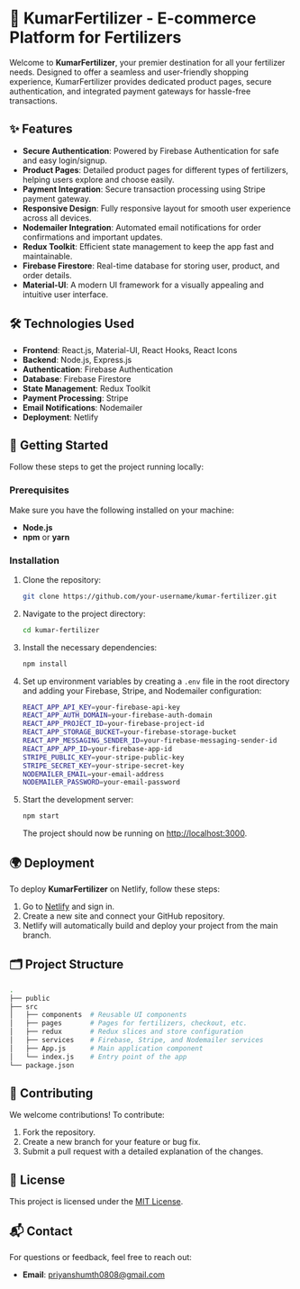 
# 🌾 KumarFertilizer - E-commerce Platform for Fertilizers

Welcome to **KumarFertilizer**, your premier destination for all your fertilizer needs. Designed to offer a seamless and user-friendly shopping experience, KumarFertilizer provides dedicated product pages, secure authentication, and integrated payment gateways for hassle-free transactions.

## ✨ Features

- **Secure Authentication**: Powered by Firebase Authentication for safe and easy login/signup.
- **Product Pages**: Detailed product pages for different types of fertilizers, helping users explore and choose easily.
- **Payment Integration**: Secure transaction processing using Stripe payment gateway.
- **Responsive Design**: Fully responsive layout for smooth user experience across all devices.
- **Nodemailer Integration**: Automated email notifications for order confirmations and important updates.
- **Redux Toolkit**: Efficient state management to keep the app fast and maintainable.
- **Firebase Firestore**: Real-time database for storing user, product, and order details.
- **Material-UI**: A modern UI framework for a visually appealing and intuitive user interface.

## 🛠️ Technologies Used

- **Frontend**: React.js, Material-UI, React Hooks, React Icons
- **Backend**: Node.js, Express.js
- **Authentication**: Firebase Authentication
- **Database**: Firebase Firestore
- **State Management**: Redux Toolkit
- **Payment Processing**: Stripe
- **Email Notifications**: Nodemailer
- **Deployment**: Netlify

## 🚀 Getting Started

Follow these steps to get the project running locally:

### Prerequisites

Make sure you have the following installed on your machine:

- **Node.js**
- **npm** or **yarn**

### Installation

1. Clone the repository:

   ```bash
   git clone https://github.com/your-username/kumar-fertilizer.git
   ```

2. Navigate to the project directory:

   ```bash
   cd kumar-fertilizer
   ```

3. Install the necessary dependencies:

   ```bash
   npm install
   ```

4. Set up environment variables by creating a `.env` file in the root directory and adding your Firebase, Stripe, and Nodemailer configuration:

   ```bash
   REACT_APP_API_KEY=your-firebase-api-key
   REACT_APP_AUTH_DOMAIN=your-firebase-auth-domain
   REACT_APP_PROJECT_ID=your-firebase-project-id
   REACT_APP_STORAGE_BUCKET=your-firebase-storage-bucket
   REACT_APP_MESSAGING_SENDER_ID=your-firebase-messaging-sender-id
   REACT_APP_APP_ID=your-firebase-app-id
   STRIPE_PUBLIC_KEY=your-stripe-public-key
   STRIPE_SECRET_KEY=your-stripe-secret-key
   NODEMAILER_EMAIL=your-email-address
   NODEMAILER_PASSWORD=your-email-password
   ```

5. Start the development server:

   ```bash
   npm start
   ```

   The project should now be running on [http://localhost:3000](http://localhost:3000).

## 🌍 Deployment

To deploy **KumarFertilizer** on Netlify, follow these steps:

1. Go to [Netlify](https://www.netlify.com/) and sign in.
2. Create a new site and connect your GitHub repository.
3. Netlify will automatically build and deploy your project from the main branch.

## 🗂️ Project Structure

```bash
.
├── public
├── src
│   ├── components  # Reusable UI components
│   ├── pages       # Pages for fertilizers, checkout, etc.
│   ├── redux       # Redux slices and store configuration
│   ├── services    # Firebase, Stripe, and Nodemailer services
│   ├── App.js      # Main application component
│   └── index.js    # Entry point of the app
└── package.json
```

## 🤝 Contributing

We welcome contributions! To contribute:

1. Fork the repository.
2. Create a new branch for your feature or bug fix.
3. Submit a pull request with a detailed explanation of the changes.

## 📄 License

This project is licensed under the [MIT License](./LICENSE).

## 📬 Contact

For questions or feedback, feel free to reach out:

- **Email**: priyanshumth0808@gmail.com
```
